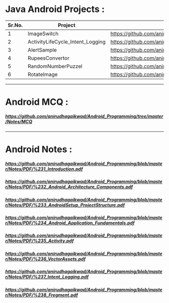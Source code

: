 # Java Android Projects :
| Sr.No. |     Project     |             Link              |
| -------|---------------- | ----------------------------- |
| 1      |   ImageSwitch   | https://github.com/anirudhagaikwad/Android_Programming/tree/master/Projects/Java/ImageSwitch |
| 2      |ActivityLifeCycle_Intent_Logging  | https://github.com/anirudhagaikwad/Android_Programming/tree/master/Projects/Java/ActivityLifeCycle_Intent |
| 3      |AlertSample  | https://github.com/anirudhagaikwad/Android_Programming/tree/master/Projects/Java/AlertSample |
| 4      | RupeesConvertor | https://github.com/anirudhagaikwad/Android_Programming/tree/master/Projects/Java/RupeeConvertor |
| 5      | RandomNumberPuzzel | https://github.com/anirudhagaikwad/Android_Programming/tree/master/Projects/Java/RandomNumPuzzel |
| 6      | RotateImage | https://github.com/anirudhagaikwad/Android_Programming/tree/master/Projects/Java/RotateImage |

***
# Android MCQ : 
##### https://github.com/anirudhagaikwad/Android_Programming/tree/master/Notes/MCQ
***
# Android Notes :
##### https://github.com/anirudhagaikwad/Android_Programming/blob/master/Notes/PDF/%231_Introduction.pdf
##### https://github.com/anirudhagaikwad/Android_Programming/blob/master/Notes/PDF/%232_Android_Architecture_Components.pdf
##### https://github.com/anirudhagaikwad/Android_Programming/blob/master/Notes/PDF/%233_AndroidSetup_ProjectStructure.pdf
##### https://github.com/anirudhagaikwad/Android_Programming/blob/master/Notes/PDF/%234_Android_Application_Fundamentals.pdf
##### https://github.com/anirudhagaikwad/Android_Programming/blob/master/Notes/PDF/%235_Activity.pdf
##### https://github.com/anirudhagaikwad/Android_Programming/blob/master/Notes/PDF/%236_VectorAssets.pdf
##### https://github.com/anirudhagaikwad/Android_Programming/blob/master/Notes/PDF/%237_Intent_Logging.pdf
##### https://github.com/anirudhagaikwad/Android_Programming/blob/master/Notes/PDF/%238_Fregment.pdf



